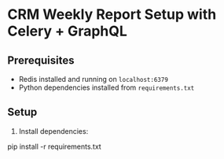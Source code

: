 # CRM Weekly Report Setup with Celery + GraphQL

## Prerequisites
- Redis installed and running on `localhost:6379`
- Python dependencies installed from `requirements.txt`

## Setup

1. Install dependencies:

pip install -r requirements.txt

